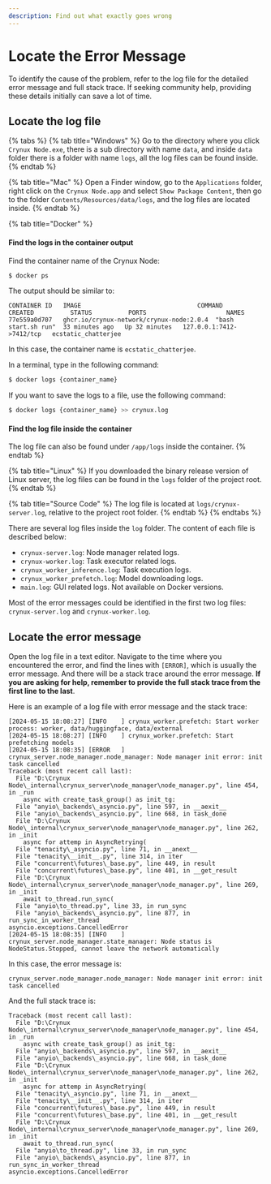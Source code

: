 ```yaml
---
description: Find out what exactly goes wrong
---
```


# Locate the Error Message

To identify the cause of the problem, refer to the log file for the detailed error message and full stack trace. If seeking community help, providing these details initially can save a lot of time.

## Locate the log file

{% tabs %}
{% tab title="Windows" %}
Go to the directory where you click `Crynux Node.exe`, there is a sub directory with name `data`, and inside `data` folder there is a folder with name `logs`, all the log files can be found inside.
{% endtab %}

{% tab title="Mac" %}
Open a Finder window, go to the `Applications` folder, right click on the `Crynux Node.app` and select `Show Package Content`, then go to the folder `Contents/Resources/data/logs`, and the log files are located inside.
{% endtab %}

{% tab title="Docker" %}
#### Find the logs in the container output

Find the container name of the Crynux Node:

```bash
$ docker ps
```

The output should be similar to:

```
CONTAINER ID   IMAGE                                COMMAND              CREATED          STATUS          PORTS                      NAMES
77e559a0d707   ghcr.io/crynux-network/crynux-node:2.0.4  "bash start.sh run"  33 minutes ago   Up 32 minutes   127.0.0.1:7412->7412/tcp   ecstatic_chatterjee
```

In this case, the container name is `ecstatic_chatterjee`.

In a terminal, type in the following command:

```bash
$ docker logs {container_name}
```

If you want to save the logs to a file, use the following command:

```bash
$ docker logs {container_name} >> crynux.log
```

#### Find the log file inside the container

The log file can also be found under `/app/logs` inside the container.
{% endtab %}

{% tab title="Linux" %}
If you downloaded the binary release version of Linux server, the log files can be found in the `logs` folder of the project root.
{% endtab %}

{% tab title="Source Code" %}
The log file is located at `logs/crynux-server.log`, relative to the project root folder.
{% endtab %}
{% endtabs %}

There are several log files inside the `log` folder. The content of each file is described below:

* `crynux-server.log`: Node manager related logs.
* `crynux-worker.log`: Task executor related logs.
* `crynux_worker_inference.log`: Task execution logs.
* `crynux_worker_prefetch.log`: Model downloading logs.
* `main.log`: GUI related logs. Not available on Docker versions.

Most of the error messages could be identified in the first two log files: `crynux-server.log` and `crynux-worker.log`.

## Locate the error message

Open the log file in a text editor. Navigate to the time where you encountered the error, and find the lines with `[ERROR]`, which is usually the error message. And there will be a stack trace around the error message. **If you are asking for help, remember to provide the full stack trace from the first line to the last**.

Here is an example of a log file with error message and the stack trace:

```
[2024-05-15 18:08:27] [INFO    ] crynux_worker.prefetch: Start worker process: worker, data/huggingface, data/external
[2024-05-15 18:08:27] [INFO    ] crynux_worker.prefetch: Start prefetching models
[2024-05-15 18:08:35] [ERROR   ] crynux_server.node_manager.node_manager: Node manager init error: init task cancelled
Traceback (most recent call last):
  File "D:\Crynux Node\_internal\crynux_server\node_manager\node_manager.py", line 454, in _run
    async with create_task_group() as init_tg:
  File "anyio\_backends\_asyncio.py", line 597, in __aexit__
  File "anyio\_backends\_asyncio.py", line 668, in task_done
  File "D:\Crynux Node\_internal\crynux_server\node_manager\node_manager.py", line 262, in _init
    async for attemp in AsyncRetrying(
  File "tenacity\_asyncio.py", line 71, in __anext__
  File "tenacity\__init__.py", line 314, in iter
  File "concurrent\futures\_base.py", line 449, in result
  File "concurrent\futures\_base.py", line 401, in __get_result
  File "D:\Crynux Node\_internal\crynux_server\node_manager\node_manager.py", line 269, in _init
    await to_thread.run_sync(
  File "anyio\to_thread.py", line 33, in run_sync
  File "anyio\_backends\_asyncio.py", line 877, in run_sync_in_worker_thread
asyncio.exceptions.CancelledError
[2024-05-15 18:08:35] [INFO    ] crynux_server.node_manager.state_manager: Node status is NodeStatus.Stopped, cannot leave the network automatically
```

In this case, the error message is:

```
crynux_server.node_manager.node_manager: Node manager init error: init task cancelled
```

And the full stack trace is:

```
Traceback (most recent call last):
  File "D:\Crynux Node\_internal\crynux_server\node_manager\node_manager.py", line 454, in _run
    async with create_task_group() as init_tg:
  File "anyio\_backends\_asyncio.py", line 597, in __aexit__
  File "anyio\_backends\_asyncio.py", line 668, in task_done
  File "D:\Crynux Node\_internal\crynux_server\node_manager\node_manager.py", line 262, in _init
    async for attemp in AsyncRetrying(
  File "tenacity\_asyncio.py", line 71, in __anext__
  File "tenacity\__init__.py", line 314, in iter
  File "concurrent\futures\_base.py", line 449, in result
  File "concurrent\futures\_base.py", line 401, in __get_result
  File "D:\Crynux Node\_internal\crynux_server\node_manager\node_manager.py", line 269, in _init
    await to_thread.run_sync(
  File "anyio\to_thread.py", line 33, in run_sync
  File "anyio\_backends\_asyncio.py", line 877, in run_sync_in_worker_thread
asyncio.exceptions.CancelledError
```
